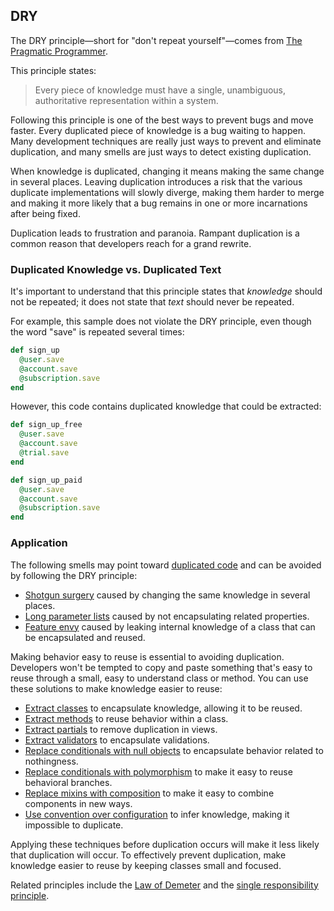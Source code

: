 ## DRY

The DRY principle&mdash;short for "don't repeat yourself"&mdash;comes from [The
Pragmatic Programmer](http://pragprog.com/book/tpp/the-pragmatic-programmer).

This principle states:

> Every piece of knowledge must have a single, unambiguous, authoritative
> representation within a system.

Following this principle is one of the best ways to prevent bugs and move
faster. Every duplicated piece of knowledge is a bug waiting to happen. Many
development techniques are really just ways to prevent and eliminate
duplication, and many smells are just ways to detect existing duplication.

When knowledge is duplicated, changing it means making the same change in
several places. Leaving duplication introduces a risk that the various duplicate
implementations will slowly diverge, making them harder to merge and making it
more likely that a bug remains in one or more incarnations after being fixed.

Duplication leads to frustration and paranoia. Rampant duplication is a common
reason that developers reach for a grand rewrite.

### Duplicated Knowledge vs. Duplicated Text

It's important to understand that this principle states that _knowledge_ should
not be repeated; it does not state that _text_ should never be repeated.

For example, this sample does not violate the DRY principle, even though the
word "save" is repeated several times:

``` ruby
def sign_up
  @user.save
  @account.save
  @subscription.save
end
```

However, this code contains duplicated knowledge that could be extracted:

``` ruby
def sign_up_free
  @user.save
  @account.save
  @trial.save
end

def sign_up_paid
  @user.save
  @account.save
  @subscription.save
end
```

### Application

The following smells may point toward [duplicated code](#duplicated-code) and
can be avoided by following the DRY principle:

* [Shotgun surgery](#shotgun-surgery) caused by changing the same knowledge in
  several places.
* [Long parameter lists](#long-parameter-list) caused by not encapsulating
  related properties.
* [Feature envy](#feature-envy) caused by leaking internal knowledge of a class
  that can be encapsulated and reused.

Making behavior easy to reuse is essential to avoiding duplication. Developers
won't be tempted to copy and paste something that's easy to reuse through a
small, easy to understand class or method. You can use these solutions to make
knowledge easier to reuse:

* [Extract classes](#extract-class) to encapsulate knowledge, allowing it to
  be reused.
* [Extract methods](#extract-method) to reuse behavior within a class.
* [Extract partials](#extract-partial) to remove duplication in views.
* [Extract validators](#extract-validator) to encapsulate validations.
* [Replace conditionals with null
  objects](#replace-conditional-with-null-object) to encapsulate behavior
  related to nothingness.
* [Replace conditionals with
  polymorphism](#replace-conditional-with-polymorphism) to make it easy to reuse
  behavioral branches.
* [Replace mixins with composition](#replace-mixin-with-composition) to make it
  easy to combine components in new ways.
* [Use convention over configuration](#use-convention-over-configuration) to
  infer knowledge, making it impossible to duplicate.

Applying these techniques before duplication occurs will make it less likely
that duplication will occur. To effectively prevent duplication, make knowledge
easier to reuse by keeping classes small and focused.

Related principles include the [Law of Demeter](#law-of-demeter) and the [single
responsibility principle](#single-responsibility-principle).
